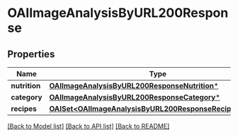 # OAIImageAnalysisByURL200Response

## Properties
Name | Type | Description | Notes
------------ | ------------- | ------------- | -------------
**nutrition** | [**OAIImageAnalysisByURL200ResponseNutrition***](OAIImageAnalysisByURL200ResponseNutrition.md) |  | 
**category** | [**OAIImageAnalysisByURL200ResponseCategory***](OAIImageAnalysisByURL200ResponseCategory.md) |  | 
**recipes** | [**OAISet&lt;OAIImageAnalysisByURL200ResponseRecipesInner&gt;***](OAIImageAnalysisByURL200ResponseRecipesInner.md) |  | 

[[Back to Model list]](../README.md#documentation-for-models) [[Back to API list]](../README.md#documentation-for-api-endpoints) [[Back to README]](../README.md)


